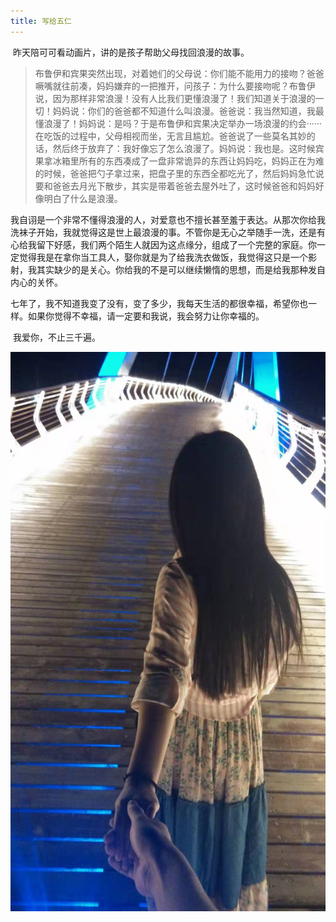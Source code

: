 ```yaml
---
title: 写给五仁
---
```


​		昨天陪可可看动画片，讲的是孩子帮助父母找回浪漫的故事。

> ​		布鲁伊和宾果突然出现，对着她们的父母说：你们能不能用力的接吻？爸爸噘嘴就往前凑，妈妈嫌弃的一把推开，问孩子：为什么要接吻呢？布鲁伊说，因为那样非常浪漫！没有人比我们更懂浪漫了！我们知道关于浪漫的一切！妈妈说：你们的爸爸都不知道什么叫浪漫。爸爸说：我当然知道，我最懂浪漫了！妈妈说：是吗？于是布鲁伊和宾果决定举办一场浪漫的约会······在吃饭的过程中，父母相视而坐，无言且尴尬。爸爸说了一些莫名其妙的话，然后终于放弃了：我好像忘了怎么浪漫了。妈妈说：我也是。这时候宾果拿冰箱里所有的东西凑成了一盘非常诡异的东西让妈妈吃，妈妈正在为难的时候，爸爸把勺子拿过来，把盘子里的东西全都吃光了，然后妈妈急忙说要和爸爸去月光下散步，其实是带着爸爸去屋外吐了，这时候爸爸和妈妈好像明白了什么是浪漫。

​		我自诩是一个非常不懂得浪漫的人，对爱意也不擅长甚至羞于表达。从那次你给我洗袜子开始，我就觉得这是世上最浪漫的事。不管你是无心之举随手一洗，还是有心给我留下好感，我们两个陌生人就因为这点缘分，组成了一个完整的家庭。你一定觉得我是在拿你当工具人，娶你就是为了给我洗衣做饭，我觉得这只是一个影射，我其实缺少的是关心。你给我的不是可以继续懒惰的思想，而是给我那种发自内心的关怀。

​		七年了，我不知道我变了没有，变了多少，我每天生活的都很幸福，希望你也一样。如果你觉得不幸福，请一定要和我说，我会努力让你幸福的。

​		我爱你，不止三千遍。

![图片1](/img/20220124.jpg "一张好看的图片")